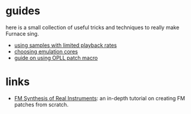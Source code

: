 # guides

here is a small collection of useful tricks and techniques to really make Furnace sing.

- [using samples with limited playback rates](limited-samples.md)
- [choosing emulation cores](emulation-cores.md)
- [guide on using OPLL patch macro](opllswitching.md)

# links

- [FM Synthesis of Real Instruments](http://www.javelinart.com/FM_Synthesis_of_Real_Instruments.pdf): an in-depth tutorial on creating FM patches from scratch.
